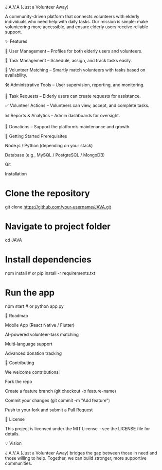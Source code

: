 J.A.V.A (Just a Volunteer Away)

A community-driven platform that connects volunteers with elderly individuals who need help with daily tasks.
Our mission is simple: make volunteering more accessible, and ensure elderly users receive reliable support.

✨ Features

👤 User Management – Profiles for both elderly users and volunteers.

📅 Task Management – Schedule, assign, and track tasks easily.

🤝 Volunteer Matching – Smartly match volunteers with tasks based on availability.

🛠️ Administrative Tools – User supervision, reporting, and monitoring.

📝 Task Requests – Elderly users can create requests for assistance.

✅ Volunteer Actions – Volunteers can view, accept, and complete tasks.

📊 Reports & Analytics – Admin dashboards for oversight.

💖 Donations – Support the platform’s maintenance and growth.

🚀 Getting Started
Prerequisites

Node.js / Python (depending on your stack)

Database (e.g., MySQL / PostgreSQL / MongoDB)

Git

Installation
# Clone the repository
git clone https://github.com/your-username/JAVA.git

# Navigate to project folder
cd JAVA

# Install dependencies
npm install   # or pip install -r requirements.txt

# Run the app
npm start     # or python app.py

📌 Roadmap

 Mobile App (React Native / Flutter)

 AI-powered volunteer-task matching

 Multi-language support

 Advanced donation tracking

🤝 Contributing

We welcome contributions!

Fork the repo

Create a feature branch (git checkout -b feature-name)

Commit your changes (git commit -m "Add feature")

Push to your fork and submit a Pull Request

📜 License

This project is licensed under the MIT License – see the LICENSE
 file for details.

💡 Vision

J.A.V.A (Just a Volunteer Away) bridges the gap between those in need and those willing to help. Together, we can build stronger, more supportive communities.
